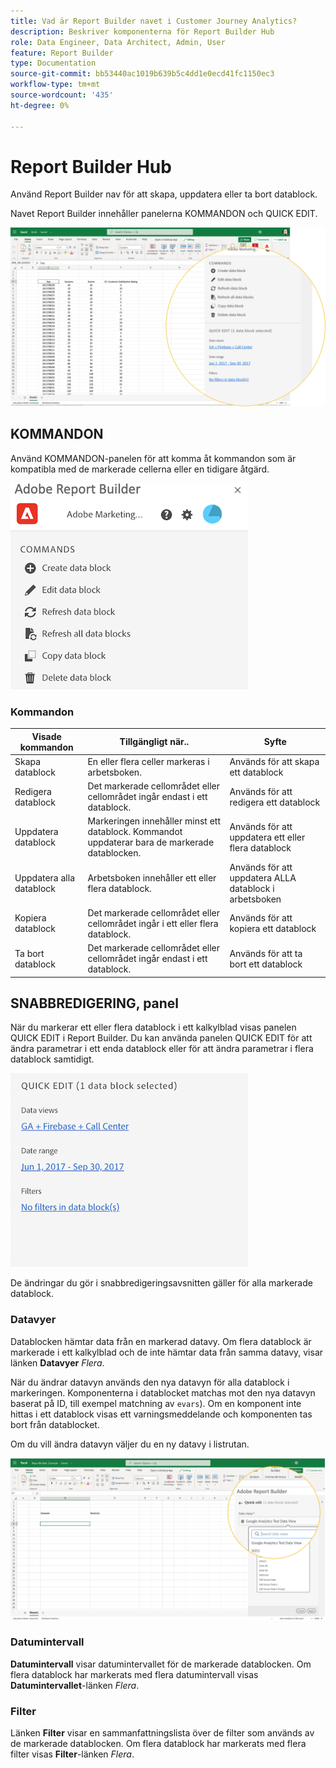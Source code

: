 ```yaml
---
title: Vad är Report Builder navet i Customer Journey Analytics?
description: Beskriver komponenterna för Report Builder Hub
role: Data Engineer, Data Architect, Admin, User
feature: Report Builder
type: Documentation
source-git-commit: bb53440ac1019b639b5c4dd1e0ecd41fc1150ec3
workflow-type: tm+mt
source-wordcount: '435'
ht-degree: 0%

---
```



# Report Builder Hub

Använd Report Builder nav för att skapa, uppdatera eller ta bort datablock.

Navet Report Builder innehåller panelerna KOMMANDON och QUICK EDIT.

![](./assets/image13.png)

## KOMMANDON

Använd KOMMANDON-panelen för att komma åt kommandon som är kompatibla med de markerade cellerna eller en tidigare åtgärd.

![](./assets/hub1.png)

### Kommandon

| Visade kommandon | Tillgängligt när.. | Syfte |
|------|------------------|--------|
| Skapa datablock | En eller flera celler markeras i arbetsboken. | Används för att skapa ett datablock |
| Redigera datablock | Det markerade cellområdet eller cellområdet ingår endast i ett datablock. | Används för att redigera ett datablock |
| Uppdatera datablock | Markeringen innehåller minst ett datablock. Kommandot uppdaterar bara de markerade datablocken. | Används för att uppdatera ett eller flera datablock |
| Uppdatera alla datablock | Arbetsboken innehåller ett eller flera datablock. | Används för att uppdatera ALLA datablock i arbetsboken |
| Kopiera datablock | Det markerade cellområdet eller cellområdet ingår i ett eller flera datablock. | Används för att kopiera ett datablock |
| Ta bort datablock | Det markerade cellområdet eller cellområdet ingår endast i ett datablock. | Används för att ta bort ett datablock |

## SNABBREDIGERING, panel

När du markerar ett eller flera datablock i ett kalkylblad visas panelen QUICK EDIT i Report Builder. Du kan använda panelen QUICK EDIT för att ändra parametrar i ett enda datablock eller för att ändra parametrar i flera datablock samtidigt.

![](./assets/hub2.png)

De ändringar du gör i snabbredigeringsavsnitten gäller för alla markerade datablock.

### Datavyer

Datablocken hämtar data från en markerad datavy. Om flera datablock är markerade i ett kalkylblad och de inte hämtar data från samma datavy, visar länken **Datavyer** *Flera*.

När du ändrar datavyn används den nya datavyn för alla datablock i markeringen. Komponenterna i datablocket matchas mot den nya datavyn baserat på ID, till exempel matchning av ```evars```). Om en komponent inte hittas i ett datablock visas ett varningsmeddelande och komponenten tas bort från datablocket.

Om du vill ändra datavyn väljer du en ny datavy i listrutan.

![](./assets/image16.png)

### Datumintervall

**Datumintervall** visar datumintervallet för de markerade datablocken. Om flera datablock har markerats med flera datumintervall visas **Datumintervallet**-länken *Flera*.

### Filter

Länken **Filter** visar en sammanfattningslista över de filter som används av de markerade datablocken. Om flera datablock har markerats med flera filter visas **Filter**-länken *Flera*.
